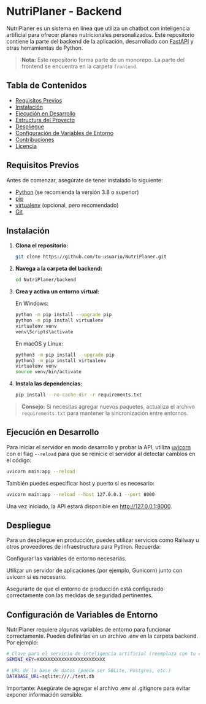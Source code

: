 # NutriPlaner - Backend

NutriPlaner es un sistema en línea que utiliza un chatbot con inteligencia artificial para ofrecer planes nutricionales personalizados. Este repositorio contiene la parte del backend de la aplicación, desarrollado con [FastAPI](https://fastapi.tiangolo.com) y otras herramientas de Python.

> **Nota:** Este repositorio forma parte de un monorepo. La parte del frontend se encuentra en la carpeta `frontend`.

## Tabla de Contenidos

- [Requisitos Previos](#requisitos-previos)
- [Instalación](#instalación)
- [Ejecución en Desarrollo](#ejecución-en-desarrollo)
- [Estructura del Proyecto](#estructura-del-proyecto)
- [Despliegue](#despliegue)
- [Configuración de Variables de Entorno](#configuración-de-variables-de-entorno)
- [Contribuciones](#contribuciones)
- [Licencia](#licencia)

## Requisitos Previos

Antes de comenzar, asegúrate de tener instalado lo siguiente:

- [Python](https://www.python.org) (se recomienda la versión 3.8 o superior)
- [pip](https://pip.pypa.io)
- [virtualenv](https://virtualenv.pypa.io) (opcional, pero recomendado)
- [Git](https://git-scm.com)

## Instalación

1. **Clona el repositorio:**

    ```bash
    git clone https://github.com/tu-usuario/NutriPlaner.git
    ```

2. **Navega a la carpeta del backend:**

    ```bash
    cd NutriPlaner/backend
    ```

3. **Crea y activa un entorno virtual:**

    En Windows:
    ```bash
    python -m pip install --upgrade pip
    python -m pip install virtualenv
    virtualenv venv
    venv\Scripts\activate
    ```

    En macOS y Linux:
    ```bash
    python3 -m pip install --upgrade pip
    python3 -m pip install virtualenv
    virtualenv venv
    source venv/bin/activate
    ```

4. **Instala las dependencias:**

    ```bash
    pip install --no-cache-dir -r requirements.txt
    ```

> **Consejo:** Si necesitas agregar nuevos paquetes, actualiza el archivo `requirements.txt` para mantener la sincronización entre entornos.

## Ejecución en Desarrollo

Para iniciar el servidor en modo desarrollo y probar la API, utiliza [uvicorn](https://www.uvicorn.org) con el flag `--reload` para que se reinicie el servidor al detectar cambios en el código:

```bash
uvicorn main:app --reload
```
También puedes especificar host y puerto si es necesario:

```bash
uvicorn main:app --reload --host 127.0.0.1 --port 8000
```

Una vez iniciado, la API estará disponible en http://127.0.0.1:8000.

## Despliegue
Para un despliegue en producción, puedes utilizar servicios como Railway u otros proveedores de infraestructura para Python. Recuerda:

Configurar las variables de entorno necesarias.

Utilizar un servidor de aplicaciones (por ejemplo, Gunicorn) junto con uvicorn si es necesario.

Asegurarte de que el entorno de producción está configurado correctamente con las medidas de seguridad pertinentes.

## Configuración de Variables de Entorno
NutriPlaner requiere algunas variables de entorno para funcionar correctamente. Puedes definirlas en un archivo .env en la carpeta backend. Por ejemplo:

```bash
# Clave para el servicio de inteligencia artificial (reemplaza con tu clave real)
GEMINI_KEY=XXXXXXXXXXXXXXXXXXXXXXXXX

# URL de la base de datos (puede ser SQLite, Postgres, etc.)
DATABASE_URL=sqlite:///./test.db
```
Importante: Asegúrate de agregar el archivo .env al .gitignore para evitar exponer información sensible.